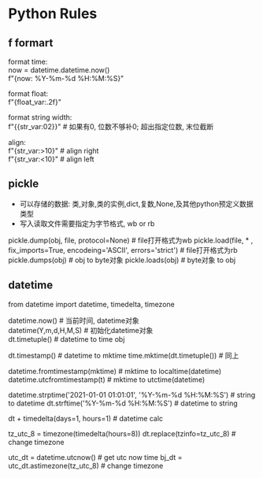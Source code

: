 # Python Rules

## f formart
format time:    
now = datetime.datetime.now()  
f"{now: %Y-%m-%d %H:%M:%S}"  

format float:  
f"{float_var:.2f}"  

format string width:  
f"{{str_var:02}}"    # 如果有0, 位数不够补0; 超出指定位数, 末位截断  

align:  
f"{str_var:>10}"     # align right  
f"{str_var:<10}"     # align left  

## pickle

- 可以存储的数据: 类,对象,类的实例,dict,复数,None,及其他python预定义数据类型
- 写入读取文件需要指定为字节格式, wb or rb

pickle.dump(obj, file, protocol=None)   # file打开格式为wb
pickle.load(file, * , fix_imports=True, encodeing='ASCII', errors='strict')    # file打开格式为rb
pickle.dumps(obj)    # obj to  byte对象
pickle.loads(obj)    # byte对象 to obj


## datetime
from datetime import datetime, timedelta, timezone

datetime.now()    # 当前时间, datetime对象  
datetime(Y,m,d,H,M,S)    # 初始化datetime对象  
dt.timetuple()    # datetime to time obj

dt.timestamp()    # datetime to mktime
time.mktime(dt.timetuple())       # 同上

datetime.fromtimestamp(mktime)    # mktime to localtime(datetime)
datetime.utcfromtimestamp(t)      # mktime to utctime(datetime)

datetime.strptime('2021-01-01 01:01:01', '%Y-%m-%d %H:%M:%S')    # string to datetime
dt.strftime('%Y-%m-%d %H:%M:%S')  # datetime to string

dt + timedelta(days=1, hours=1)   # datetime calc 

tz_utc_8 = timezone(timedelta(hours=8))
dt.replace(tzinfo=tz_utc_8)       # change timezone  

utc_dt = datetime.utcnow()        # get utc now time
bj_dt = utc_dt.astimezone(tz_utc_8)    # change timezone  

